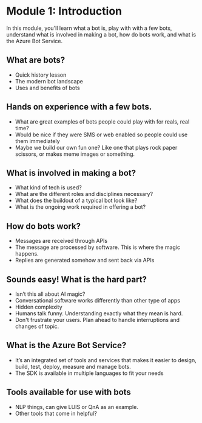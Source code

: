 # Module 1: Introduction
In this module, you'll learn what a bot is, play with with a few bots, understand what is involved in making a bot, how do bots work, and what is the Azure Bot Service.

## What are bots?
* Quick history lesson
* The modern bot landscape
* Uses and benefits of bots

## Hands on experience with a few bots.
* What are great examples of bots people could play with for reals, real time?
* Would be nice if they were SMS or web enabled so people could use them immediately
* Maybe we build our own fun one? Like one that plays rock paper scissors, or makes meme images or something. 

## What is involved in making a bot?
* What kind of tech is used?
* What are the different roles and disciplines necessary?
* What does the buildout of a typical bot look like?
* What is the ongoing work required in offering a bot?

## How do bots work?
* Messages are received through APIs
* The message are processed by software. This is where the magic happens.
* Replies are generated somehow and sent back via APIs

## Sounds easy! What is the hard part?
* Isn’t this all about AI magic?
* Conversational software works differently than other type of apps
* Hidden complexity
* Humans talk funny. Understanding exactly what they mean is hard.
* Don't frustrate your users. Plan ahead to handle interruptions and changes of topic.

## What is the Azure Bot Service?
* It’s an integrated set of tools and services that makes it easier to design, build, test, deploy, measure and manage bots.
* The SDK is available in multiple languages to fit your needs

## Tools available for use with bots
* NLP things, can give LUIS or QnA as an example.
* Other tools that come in helpful?
